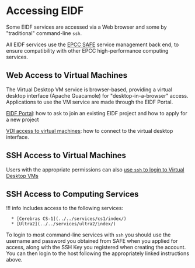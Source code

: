 # Accessing EIDF

Some EIDF services are accessed via a Web browser and some by "traditional" command-line
`ssh`.

All EIDF services use the [EPCC SAFE](https://safe.epcc.ed.ac.uk/) service management
back end, to ensure compatibility with other EPCC high-performance computing services.

## Web Access to Virtual Machines

The Virtual Desktop VM service is browser-based, providing a virtual desktop interface
(Apache Guacamole) for "desktop-in-a-browser" access. Applications to use the VM service
are made through the EIDF Portal.

[EIDF Portal](./project.md): how to ask to join an existing EIDF project and
how to apply for a new project

[VDI access to virtual machines](./virtualmachines-vdi.md): how to connect to the virtual
desktop interface.

## SSH Access to Virtual Machines

Users with the appropriate permissions can also [use `ssh` to login to Virtual Desktop VMs](./ssh.md)

## SSH Access to Computing Services

!!! info
    Includes access to the following services:

      * [Cerebras CS-1](../../services/cs1/index/)
      * [Ultra2](../../services/ultra2/index/)

To login to most command-line services with `ssh` you should use the username and password
you obtained from SAFE when you applied for access, along with the SSH Key you
registered when creating the account. You can then login to the host following the appropriately linked instructions
above.
